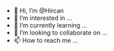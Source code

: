 - 👋 Hi, I’m @Hircan
- 👀 I’m interested in ...
- 🌱 I’m currently learning ...
- 💞️ I’m looking to collaborate on ...
- 📫 How to reach me ...

<!---
Hircan/Hircan is a ✨ special ✨ repository because its `README.md` (this file) appears on your GitHub profile.
You can click the Preview link to take a look at your changes.
--->
